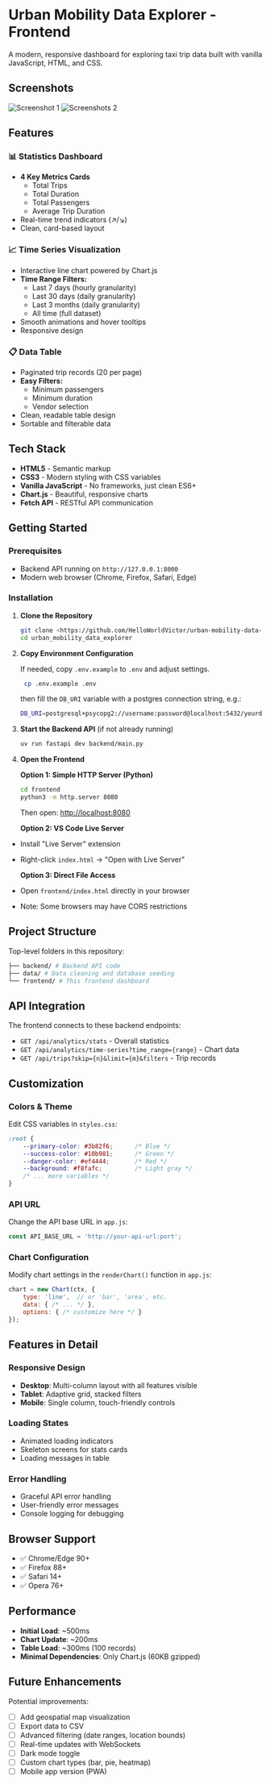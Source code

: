# Urban Mobility Data Explorer - Frontend

A modern, responsive dashboard for exploring taxi trip data built with vanilla JavaScript, HTML, and CSS.

## Screenshots

![Screenshot 1](./docs/image-1.png)
![Screenshots 2](./docs/image-2.png)

## Features

### 📊 Statistics Dashboard

- **4 Key Metrics Cards**
  - Total Trips
  - Total Duration
  - Total Passengers
  - Average Trip Duration
- Real-time trend indicators (↗/↘)
- Clean, card-based layout

### 📈 Time Series Visualization

- Interactive line chart powered by Chart.js
- **Time Range Filters:**
  - Last 7 days (hourly granularity)
  - Last 30 days (daily granularity)
  - Last 3 months (daily granularity)
  - All time (full dataset)
- Smooth animations and hover tooltips
- Responsive design

### 📋 Data Table

- Paginated trip records (20 per page)
- **Easy Filters:**
  - Minimum passengers
  - Minimum duration
  - Vendor selection
- Clean, readable table design
- Sortable and filterable data

## Tech Stack

- **HTML5** - Semantic markup
- **CSS3** - Modern styling with CSS variables
- **Vanilla JavaScript** - No frameworks, just clean ES6+
- **Chart.js** - Beautiful, responsive charts
- **Fetch API** - RESTful API communication

## Getting Started

### Prerequisites

- Backend API running on `http://127.0.0.1:8000`
- Modern web browser (Chrome, Firefox, Safari, Edge)

### Installation

1. **Clone the Repository**

   ```bash
   git clone <https://github.com/HelloWorldVictor/urban-mobility-data-explorer.git>
   cd urban_mobility_data_explorer
    ```

2. **Copy Environment Configuration**

   If needed, copy `.env.example` to `.env` and adjust settings.

   ```bash
    cp .env.example .env
    ```

    then fill the `DB_URI` variable with a postgres connection string, e.g.:

    ```bash
    DB_URI=postgresql+psycopg2://username:password@localhost:5432/yourdatabase
    ```

3. **Start the Backend API** (if not already running)

   ```bash
   uv run fastapi dev backend/main.py
   ```

4. **Open the Frontend**

   **Option 1: Simple HTTP Server (Python)**

   ```bash
   cd frontend
   python3 -m http.server 8080
   ```

   Then open: <http://localhost:8080>

   **Option 2: VS Code Live Server**

- Install "Live Server" extension
- Right-click `index.html` → "Open with Live Server"

   **Option 3: Direct File Access**

- Open `frontend/index.html` directly in your browser
- Note: Some browsers may have CORS restrictions

## Project Structure

Top-level folders in this repository:

```bash
├── backend/ # Backend API code
├── data/ # Data cleaning and database seeding
└── frontend/ # This frontend dashboard
```

## API Integration

The frontend connects to these backend endpoints:

- `GET /api/analytics/stats` - Overall statistics
- `GET /api/analytics/time-series?time_range={range}` - Chart data
- `GET /api/trips?skip={n}&limit={m}&filters` - Trip records

## Customization

### Colors & Theme

Edit CSS variables in `styles.css`:

```css
:root {
    --primary-color: #3b82f6;      /* Blue */
    --success-color: #10b981;      /* Green */
    --danger-color: #ef4444;       /* Red */
    --background: #f8fafc;         /* Light gray */
    /* ... more variables */
}
```

### API URL

Change the API base URL in `app.js`:

```javascript
const API_BASE_URL = 'http://your-api-url:port';
```

### Chart Configuration

Modify chart settings in the `renderChart()` function in `app.js`:

```javascript
chart = new Chart(ctx, {
    type: 'line',  // or 'bar', 'area', etc.
    data: { /* ... */ },
    options: { /* customize here */ }
});
```

## Features in Detail

### Responsive Design

- **Desktop**: Multi-column layout with all features visible
- **Tablet**: Adaptive grid, stacked filters
- **Mobile**: Single column, touch-friendly controls

### Loading States

- Animated loading indicators
- Skeleton screens for stats cards
- Loading messages in table

### Error Handling

- Graceful API error handling
- User-friendly error messages
- Console logging for debugging

## Browser Support

- ✅ Chrome/Edge 90+
- ✅ Firefox 88+
- ✅ Safari 14+
- ✅ Opera 76+

## Performance

- **Initial Load**: ~500ms
- **Chart Update**: ~200ms
- **Table Load**: ~300ms (100 records)
- **Minimal Dependencies**: Only Chart.js (60KB gzipped)

## Future Enhancements

Potential improvements:

- [ ] Add geospatial map visualization
- [ ] Export data to CSV
- [ ] Advanced filtering (date ranges, location bounds)
- [ ] Real-time updates with WebSockets
- [ ] Dark mode toggle
- [ ] Custom chart types (bar, pie, heatmap)
- [ ] Mobile app version (PWA)
